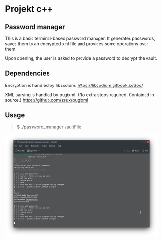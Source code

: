 # Projekt c++
## Password manager
This is a basic terminal-based password manager. It generates passwords, saves them to an encrypted xml file and provides some operations over them.  

Upon opening, the user is asked to provide a password to decrypt the vault.

## Dependencies 
Encryption is handled by libsodium.
https://libsodium.gitbook.io/doc/  

XML parsing is handled by pugixml. (No extra steps required. Contained in source.)
https://github.com/zeux/pugixml

## Usage
> $ ./password_manager vaultFile

![screenshot](screenshot.png)
